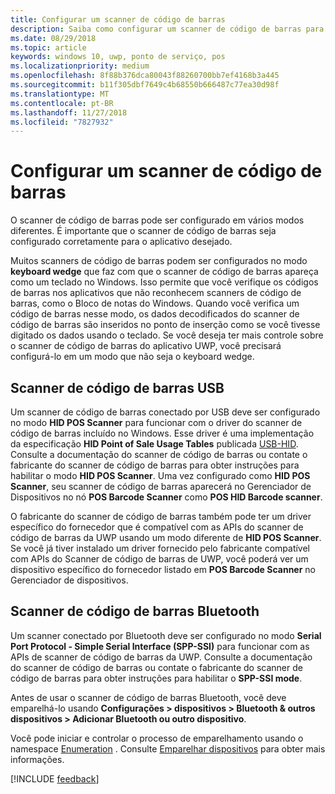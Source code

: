 ```yaml
---
title: Configurar um scanner de código de barras
description: Saiba como configurar um scanner de código de barras para o aplicativo desejado.
ms.date: 08/29/2018
ms.topic: article
keywords: windows 10, uwp, ponto de serviço, pos
ms.localizationpriority: medium
ms.openlocfilehash: 8f88b376dca80043f88260700bb7ef4168b3a445
ms.sourcegitcommit: b11f305dbf7649c4b68550b666487c77ea30d98f
ms.translationtype: MT
ms.contentlocale: pt-BR
ms.lasthandoff: 11/27/2018
ms.locfileid: "7827932"
---
```

# <a name="configure-a-barcode-scanner"></a>Configurar um scanner de código de barras

O scanner de código de barras pode ser configurado em vários modos diferentes.  É importante que o scanner de código de barras seja configurado corretamente para o aplicativo desejado.

Muitos scanners de código de barras podem ser configurados no modo **keyboard wedge** que faz com que o scanner de código de barras apareça como um teclado no Windows.  Isso permite que você verifique os códigos de barras nos aplicativos que não reconhecem scanners de código de barras, como o Bloco de notas do Windows.  Quando você verifica um código de barras nesse modo, os dados decodificados do scanner de código de barras são inseridos no ponto de inserção como se você tivesse digitado os dados usando o teclado.  Se você deseja ter mais controle sobre o scanner de código de barras do aplicativo UWP, você precisará configurá-lo em um modo que não seja o keyboard wedge.

## <a name="usb-barcode-scanner"></a>Scanner de código de barras USB
Um scanner de código de barras conectado por USB deve ser configurado no modo **HID POS Scanner** para funcionar com o driver do scanner de código de barras incluído no Windows. Esse driver é uma implementação da especificação **HID Point of Sale Usage Tables** publicada [USB-HID](http://www.usb.org/developers/hidpage/).  Consulte a documentação do scanner de código de barras ou contate o fabricante do scanner de código de barras para obter instruções para habilitar o modo **HID POS Scanner**.  Uma vez configurado como **HID POS Scanner**, seu scanner de código de barras aparecerá no Gerenciador de Dispositivos no nó **POS Barcode Scanner** como **POS HID Barcode scanner**.

O fabricante do scanner de código de barras também pode ter um driver específico do fornecedor que é compatível com as APIs do scanner de código de barras da UWP usando um modo diferente de **HID POS Scanner**.  Se você já tiver instalado um driver fornecido pelo fabricante compatível com APIs do Scanner de código de barras de UWP, você poderá ver um dispositivo específico do fornecedor listado em **POS Barcode Scanner** no Gerenciador de dispositivos.

## <a name="bluetooth-barcode-scanner"></a>Scanner de código de barras Bluetooth
Um scanner conectado por Bluetooth deve ser configurado no modo **Serial Port Protocol - Simple Serial Interface (SPP-SSI)** para funcionar com as APIs de scanner de código de barras da UWP.  Consulte a documentação do scanner de código de barras ou contate o fabricante do scanner de código de barras para obter instruções para habilitar o **SPP-SSI mode**.

Antes de usar o scanner de código de barras Bluetooth, você deve emparelhá-lo usando **Configurações > dispositivos > Bluetooth & outros dispositivos > Adicionar Bluetooth ou outro dispositivo**.

Você pode iniciar e controlar o processo de emparelhamento usando o namespace [Enumeration](https://docs.microsoft.com/uwp/api/windows.devices.enumeration) .  Consulte [Emparelhar dispositivos](https://docs.microsoft.com/windows/uwp/devices-sensors/pair-devices) para obter mais informações.

[!INCLUDE [feedback](./includes/pos-feedback.md)]